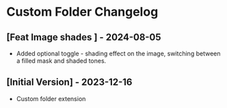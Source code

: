 # Custom Folder Changelog

## [Feat Image shades ] - 2024-08-05
- Added optional toggle - shading effect on the image, switching between a filled mask and shaded tones.

## [Initial Version] - 2023-12-16
- Custom folder extension
